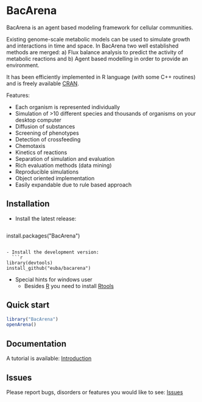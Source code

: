# BacArena

BacArena is an agent based modeling framework for cellular communities.

Existing genome-scale metabolic models can be used to simulate growth and interactions in time and space.
In BacArena two well established methods are merged: a) Flux balance analysis to predict the activity of
metabolic reactions and b) Agent based modelling in order to provide an environment.

It has been  efficiently implemented in R language (with some C++ routines) and is freely available [CRAN](https://cran.r-project.org/web/packages/BacArena/index.html).

Features:
- Each organism is represented individually
- Simulation of >10 different species and thousands of organisms on your desktop computer
- Diffusion of substances
- Screening of phenotypes
- Detection of crossfeeding
- Chemotaxis
- Kinetics of reactions
- Separation of simulation and evaluation
- Rich evaluation methods (data mining)
- Reproducible simulations
- Object oriented implementation
- Easily expandable due to rule based approach


## Installation

- Install the latest release:
  ```r
install.packages("BacArena")
```

- Install the development version:
  ```r
library(devtools)
install_github("euba/bacarena")
```

- Special hints for windows user
  - Besides [R](https://cran.r-project.org/bin/windows/base/) you need to install [Rtools](https://cran.r-project.org/bin/windows/Rtools/)


## Quick start
```r
library("BacArena")
openArena()
```


## Documentation

A tutorial is available: [Introduction](https://github.com/euba/BacArena/raw/master/vignettes/BacArena-Introduction.pdf) 


## Issues

Please report bugs, disorders or features you would like to see: [Issues](https://github.com/euba/BacArena/issues)
